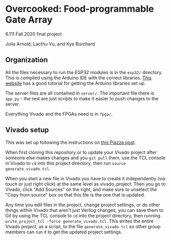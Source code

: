 # Overcooked: Food-programmable Gate Array

6.111 Fall 2020 final project

Julia Arnold, Lacthu Vu, and Kye Burchard

## Organization

All the files necessary to run the ESP32 modules is in the `esp32/` directory.
This is compiled using the Arduino IDE with the correct libraries. [This
website](https://randomnerdtutorials.com/installing-the-esp32-board-in-arduino-ide-windows-instructions/)
has a good tutorial for getting the Arduino libraries set up.

The server files are all contained in `server/`. The important file there is
`app.py` - the rest are just scripts to make it easier to push changes to the
server.

Everything Vivado and the FPGAs need is in `fpga/`.

## Vivado setup

This was set up following the instructions on [this Piazza
post](https://piazza.com/class/kdhxf9rp3k96op?cid=298).

When first cloning this repository or to update your Vivado project after
someone else makes changes and you `git pull` them, use the TCL console in
Vivado to `cd` into this project directory, then run `source
generate_vivado.tcl`.

When you start a new file in Vivado you have to create it independently (via touch or just right click) at the same level as vivado_project. Then you go to Vivado, click "Add Sources" on the right, and make sure to unselect the "Copy from source" box so that this file is the one that is updated.

Any time you edit files in the project, change project settings, or do other
things within Vivado that aren't just Verilog changes, you can save them to Git
by using the TCL console to `cd` into the project directory, then running
`write_project_tcl -force generate_vivado.tcl`. This writes the entire Vivado
project, as a script, to the file `generate_vivado.tcl` so other group members
can run it to get the updated project settings.

